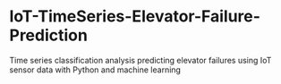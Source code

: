 # IoT-TimeSeries-Elevator-Failure-Prediction
Time series classification analysis predicting elevator failures using IoT sensor data with Python and machine learning
